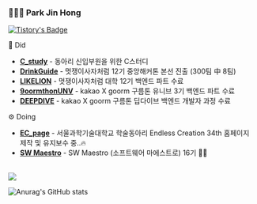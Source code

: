 ### 🧑🏼‍💻 Park Jin Hong


[![Tistory's Badge](https://github-readme-tistory-card.vercel.app/api/badge?name=tardy-turtle&theme={insert_theme})](https://tardy-turtle.tistory.com/)  

📎 Did
<ul>
  <li>
    <a href="https://github.com/JiinHong/EC_C_study"><b>C_study</b></a> - 동아리 신입부원을 위한 C스터디
  </li>
  <li>
    <a href="https://github.com/DrinkGuide"><b>DrinkGuide</b></a> - 멋쟁이사자처럼 12기 중앙해커톤 본선 진출 (300팀 中 8팀)
  </li>
  <li>
    <a href="https://likelion.university/"><b>LIKELION</b></a> - 멋쟁이사자처럼 대학 12기 백엔드 파트 수료
  </li>
  <li>
    <a href="https://9oormthon.university/"><b>9oormthonUNV</b></a> - kakao X goorm 구름톤 유니브 3기 백엔드 파트 수료
  </li>
  <li>
    <a href="https://deepdive.goorm.io/backend"><b>DEEPDIVE</b></a> - kakao X goorm 구름톤 딥다이브 백엔드 개발자 과정 수료
  </li>
</ul>



⚙ Doing
<ul>
  <li>
    <a href="https://github.com/Endless-Creation-Official/EC_page"><b>EC_page</b></a> - 서울과학기술대학교 학술동아리 Endless Creation 34th 홈페이지 제작 및 유지보수 중..🔥
  </li>
  <li>
    <a href="https://www.swmaestro.org/sw/main/main.do"><b>SW Maestro</b></a> - SW Maestro (소프트웨어 마에스트로) 16기 👨‍💻
  </li>
</ul>

</br>

<img src="http://mazassumnida.wtf/api/v2/generate_badge?boj=com5942" align="center">  

![Anurag's GitHub stats](https://github-readme-stats.vercel.app/api?username=JiinHong&show_icons=true&theme=default&line_height=20&count_private=true)

<!--
**JiinHong/JiinHong** is a ✨ _special_ ✨ repository because its `README.md` (this file) appears on your GitHub profile.

Here are some ideas to get you started:

- 🔭 I’m currently working on ...
- 🌱 I’m currently learning ...
- 👯 I’m looking to collaborate on ...
- 🤔 I’m looking for help with ...
- 💬 Ask me about ...
- 📫 How to reach me: ...
- 😄 Pronouns: ...
- ⚡ Fun fact: ...
-->
